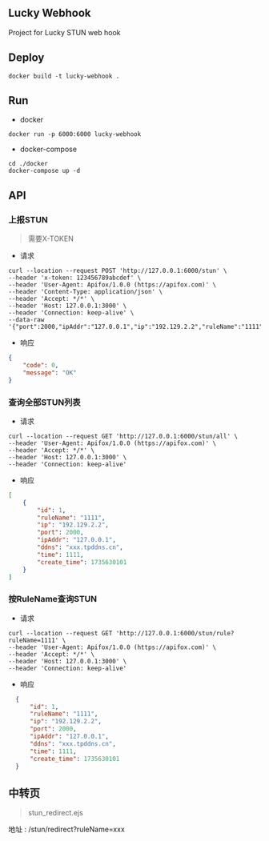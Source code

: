 ## Lucky Webhook
Project for Lucky STUN web hook

## Deploy
```shell
docker build -t lucky-webhook .
```
## Run
- docker 
```
docker run -p 6000:6000 lucky-webhook
```
- docker-compose
```shell
cd ./docker
docker-compose up -d
```

## API

### 上报STUN
> 需要X-TOKEN

- 请求
```
curl --location --request POST 'http://127.0.0.1:6000/stun' \
--header 'x-token: 123456789abcdef' \
--header 'User-Agent: Apifox/1.0.0 (https://apifox.com)' \
--header 'Content-Type: application/json' \
--header 'Accept: */*' \
--header 'Host: 127.0.0.1:3000' \
--header 'Connection: keep-alive' \
--data-raw '{"port":2000,"ipAddr":"127.0.0.1","ip":"192.129.2.2","ruleName":"1111","time":1111,"ddns":"xxx.tpddns.cn"}'
```
- 响应
```json
{
    "code": 0,
    "message": "OK"
}
```

### 查询全部STUN列表
- 请求
```
curl --location --request GET 'http://127.0.0.1:6000/stun/all' \
--header 'User-Agent: Apifox/1.0.0 (https://apifox.com)' \
--header 'Accept: */*' \
--header 'Host: 127.0.0.1:3000' \
--header 'Connection: keep-alive'
```
- 响应
```json
[
    {
        "id": 1,
        "ruleName": "1111",
        "ip": "192.129.2.2",
        "port": 2000,
        "ipAddr": "127.0.0.1",
        "ddns": "xxx.tpddns.cn",
        "time": 1111,
        "create_time": 1735630101
    }
]
```
### 按RuleName查询STUN
- 请求
```
curl --location --request GET 'http://127.0.0.1:6000/stun/rule?ruleName=1111' \
--header 'User-Agent: Apifox/1.0.0 (https://apifox.com)' \
--header 'Accept: */*' \
--header 'Host: 127.0.0.1:3000' \
--header 'Connection: keep-alive'
```
- 响应
```json
  {
      "id": 1,
      "ruleName": "1111",
      "ip": "192.129.2.2",
      "port": 2000,
      "ipAddr": "127.0.0.1",
      "ddns": "xxx.tpddns.cn",
      "time": 1111,
      "create_time": 1735630101
  }
```

## 中转页
> stun_redirect.ejs

地址 : /stun/redirect?ruleName=xxx